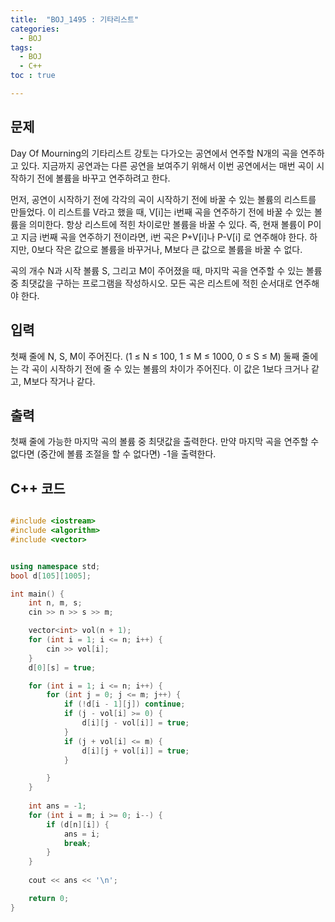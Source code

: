 ```yaml
---
title:  "BOJ_1495 : 기타리스트"
categories: 
  - BOJ
tags:
  - BOJ
  - C++
toc : true

---
```



## 문제

Day Of Mourning의 기타리스트 강토는 다가오는 공연에서 연주할 N개의 곡을 연주하고 있다. 지금까지 공연과는 다른 공연을 보여주기 위해서 이번 공연에서는 매번 곡이 시작하기 전에 볼륨을 바꾸고 연주하려고 한다.

먼저, 공연이 시작하기 전에 각각의 곡이 시작하기 전에 바꿀 수 있는 볼륨의 리스트를 만들었다. 이 리스트를 V라고 했을 때, V[i]는 i번째 곡을 연주하기 전에 바꿀 수 있는 볼륨을 의미한다. 항상 리스트에 적힌 차이로만 볼륨을 바꿀 수 있다. 즉, 현재 볼륨이 P이고 지금 i번째 곡을 연주하기 전이라면, i번 곡은 P+V[i]나 P-V[i] 로 연주해야 한다. 하지만, 0보다 작은 값으로 볼륨을 바꾸거나, M보다 큰 값으로 볼륨을 바꿀 수 없다.

곡의 개수 N과 시작 볼륨 S, 그리고 M이 주어졌을 때, 마지막 곡을 연주할 수 있는 볼륨 중 최댓값을 구하는 프로그램을 작성하시오. 모든 곡은 리스트에 적힌 순서대로 연주해야 한다.

## 입력

첫째 줄에 N, S, M이 주어진다. (1 ≤ N ≤ 100, 1 ≤ M ≤ 1000, 0 ≤ S ≤ M) 둘째 줄에는 각 곡이 시작하기 전에 줄 수 있는 볼륨의 차이가 주어진다. 이 값은 1보다 크거나 같고, M보다 작거나 같다.


## 출력

첫째 줄에 가능한 마지막 곡의 볼륨 중 최댓값을 출력한다. 만약 마지막 곡을 연주할 수 없다면 (중간에 볼륨 조절을 할 수 없다면) -1을 출력한다.


## C++ 코드
```c++

#include <iostream>
#include <algorithm>
#include <vector>


using namespace std;
bool d[105][1005];

int main() {
	int n, m, s;
	cin >> n >> s >> m;

	vector<int> vol(n + 1);
	for (int i = 1; i <= n; i++) {
		cin >> vol[i];
	}
	d[0][s] = true;

	for (int i = 1; i <= n; i++) {
		for (int j = 0; j <= m; j++) {
			if (!d[i - 1][j]) continue;
			if (j - vol[i] >= 0) {
				d[i][j - vol[i]] = true;
			}
			if (j + vol[i] <= m) {
				d[i][j + vol[i]] = true;
			}

		}
	}
	
	int ans = -1;
	for (int i = m; i >= 0; i--) {
		if (d[n][i]) {
			ans = i;
			break;
		}
	}
	
	cout << ans << '\n';

	return 0;
}

```

